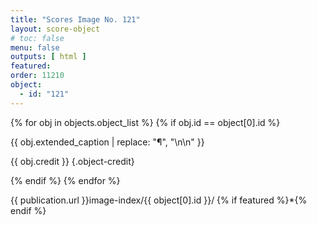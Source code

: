 ```yaml
---
title: "Scores Image No. 121"
layout: score-object
# toc: false
menu: false
outputs: [ html ]
featured: 
order: 11210
object:
  - id: "121"
---
```


{% for obj in objects.object_list %}
{% if obj.id == object[0].id %}

{{ obj.extended_caption | replace: "¶", "\n\n" }}

{{ obj.credit }} {.object-credit}

{% endif %}
{% endfor %}

<div class="object-credit object-url is-print-only">

{{ publication.url }}image-index/{{ object[0].id }}/ {% if featured %}*{% endif %}

</div>
